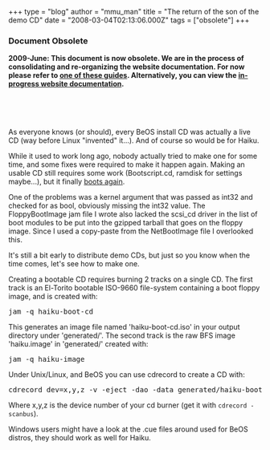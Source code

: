 +++
type = "blog"
author = "mmu_man"
title = "The return of the son of the demo CD"
date = "2008-03-04T02:13:06.000Z"
tags = ["obsolete"]
+++

<h3>Document Obsolete</h3>
<p><strong>2009-June: This document is now obsolete. We are in the process of consolidating and re-organizing the website documentation. For now please refer to <a href="http://svn.berlios.de/svnroot/repos/haiku/haiku/trunk/docs/userguide/en/installation/">one of these guides</a>. Alternatively, you can view the <a href="/node/2500">in-progress website documentation</a>.
</strong></p>
<br /><br /><br />

As everyone knows (or should), every BeOS install CD was actually a live CD (way before Linux "invented" it...). And of course so would be for Haiku.

While it used to work long ago, nobody actually tried to make one for some time, and some fixes were required to make it happen again.
Making an usable CD still requires some work (Bootscript.cd, ramdisk for settings maybe...), but it finally <a href="http://revolf.free.fr/beos/shots/shot_haiku_livecd_001.png">boots again</a>.
<!--break-->

One of the problems was a kernel argument that was passed as int32 and checked for as bool, obviously missing the int32 value.
The FloppyBootImage jam file I wrote also lacked the scsi_cd driver in the list of boot modules to be put into the gzipped tarball that goes on the floppy image. Since I used a copy-paste from the NetBootImage file I overlooked this.

It's still a bit early to distribute demo CDs, but just so you know when the time comes, let's see how to make one.

Creating a bootable CD requires burning 2 tracks on a single CD.
The first track is an El-Torito bootable ISO-9660 file-system containing a boot floppy image, and is created with:

<pre>jam -q haiku-boot-cd</pre>

This generates an image file named 'haiku-boot-cd.iso' in your output directory under 'generated/'.
The second track is the raw BFS image 'haiku.image' in 'generated/' created with:

<pre>jam -q haiku-image</pre>

Under Unix/Linux, and BeOS you can use cdrecord to create a CD with:

<pre>cdrecord dev=x,y,z -v -eject -dao -data generated/haiku-boot-cd.iso generated/haiku.image</pre>

Where x,y,z is the device number of your cd burner (get it with <code>cdrecord -scanbus</code>).

Windows users might have a look at the .cue files around used for BeOS distros, they should work as well for Haiku.